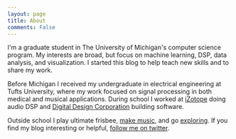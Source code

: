 ```yaml
---
layout: page
title: About
comments: False
---
```


I'm a graduate student in The University of Michigan's computer science program. My interests are broad, but focus on machine learning, DSP, data analysis, and visualization. I started this blog to help teach new skills and to share my work. 

Before Michigan I received my undergraduate in electrical engineering at Tufts University, where my work focused on signal processing in both medical and musical applications. During school I worked at [iZotope](http://www.izotope.com) doing audio DSP and [Digital Design Corporation](http://www.digidescorp.com) building software.

Outside school I play ultimate frisbee, [make music](http://www.soundcloud.com/kenji-music), and go [exploring](http://i.imgur.com/ihnlo6h.jpg). If you find my blog interesting or helpful, [follow me on twitter](http://http://www.twitter.com/NateHarada).
